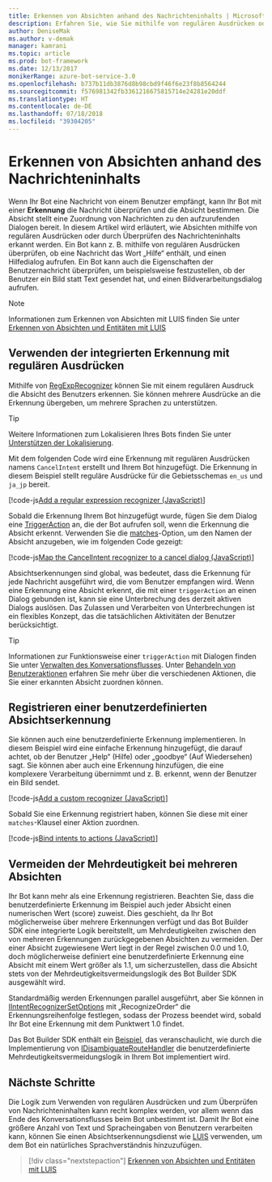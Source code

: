 ```yaml
---
title: Erkennen von Absichten anhand des Nachrichteninhalts | Microsoft-Dokumentation
description: Erfahren Sie, wie Sie mithilfe von regulären Ausdrücken oder durch Überprüfen des Nachrichteninhalts die Absicht des Benutzers erkennen.
author: DeniseMak
ms.author: v-demak
manager: kamrani
ms.topic: article
ms.prod: bot-framework
ms.date: 12/13/2017
monikerRange: azure-bot-service-3.0
ms.openlocfilehash: b737b11db3876d8b98cbd9f46f6e23f8b8564244
ms.sourcegitcommit: f576981342fb3361216675815714e24281e20ddf
ms.translationtype: HT
ms.contentlocale: de-DE
ms.lasthandoff: 07/18/2018
ms.locfileid: "39304205"
---
```

# <a name="recognize-user-intent-from-message-content"></a>Erkennen von Absichten anhand des Nachrichteninhalts

Wenn Ihr Bot eine Nachricht von einem Benutzer empfängt, kann Ihr Bot mit einer **Erkennung** die Nachricht überprüfen und die Absicht bestimmen. Die Absicht stellt eine Zuordnung von Nachrichten zu den aufzurufenden Dialogen bereit. In diesem Artikel wird erläutert, wie Absichten mithilfe von regulären Ausdrücken oder durch Überprüfen des Nachrichteninhalts erkannt werden. Ein Bot kann z. B. mithilfe von regulären Ausdrücken überprüfen, ob eine Nachricht das Wort „Hilfe“ enthält, und einen Hilfedialog aufrufen. Ein Bot kann auch die Eigenschaften der Benutzernachricht überprüfen, um beispielsweise festzustellen, ob der Benutzer ein Bild statt Text gesendet hat, und einen Bildverarbeitungsdialog aufrufen. 

> [!NOTE]
> Informationen zum Erkennen von Absichten mit LUIS finden Sie unter [Erkennen von Absichten und Entitäten mit LUIS](bot-builder-nodejs-recognize-intent-luis.md) 


## <a name="use-the-built-in-regular-expression-recognizer"></a>Verwenden der integrierten Erkennung mit regulären Ausdrücken
Mithilfe von [RegExpRecognizer][RegExpRecognizer] können Sie mit einem regulären Ausdruck die Absicht des Benutzers erkennen. Sie können mehrere Ausdrücke an die Erkennung übergeben, um mehrere Sprachen zu unterstützen. 

> [!TIP]
> Weitere Informationen zum Lokalisieren Ihres Bots finden Sie unter [Unterstützen der Lokalisierung](bot-builder-nodejs-localization.md).

Mit dem folgenden Code wird eine Erkennung mit regulären Ausdrücken namens `CancelIntent` erstellt und Ihrem Bot hinzugefügt. Die Erkennung in diesem Beispiel stellt reguläre Ausdrücke für die Gebietsschemas `en_us` und `ja_jp` bereit. 

[!code-js[Add a regular expression recognizer (JavaScript)](../includes/code/node-regex-recognizer.js#addRegexRecognizer)]

Sobald die Erkennung Ihrem Bot hinzugefügt wurde, fügen Sie dem Dialog eine [TriggerAction][triggerAction] an, die der Bot aufrufen soll, wenn die Erkennung die Absicht erkennt. Verwenden Sie die [matches][matches]-Option, um den Namen der Absicht anzugeben, wie im folgenden Code gezeigt:

[!code-js[Map the CancelIntent recognizer to a cancel dialog (JavaScript)](../includes/code/node-regex-recognizer.js#bindCancelDialogToRegexRecognizer)]

Absichtserkennungen sind global, was bedeutet, dass die Erkennung für jede Nachricht ausgeführt wird, die vom Benutzer empfangen wird. Wenn eine Erkennung eine Absicht erkennt, die mit einer `triggerAction` an einen Dialog gebunden ist, kann sie eine Unterbrechung des derzeit aktiven Dialogs auslösen. Das Zulassen und Verarbeiten von Unterbrechungen ist ein flexibles Konzept, das die tatsächlichen Aktivitäten der Benutzer berücksichtigt.

> [!TIP] 
> Informationen zur Funktionsweise einer `triggerAction` mit Dialogen finden Sie unter [Verwalten des Konversationsflusses](bot-builder-nodejs-manage-conversation-flow.md). Unter [Behandeln von Benutzeraktionen](bot-builder-nodejs-dialog-actions.md) erfahren Sie mehr über die verschiedenen Aktionen, die Sie einer erkannten Absicht zuordnen können.

## <a name="register-a-custom-intent-recognizer"></a>Registrieren einer benutzerdefinierten Absichtserkennung
Sie können auch eine benutzerdefinierte Erkennung implementieren. In diesem Beispiel wird eine einfache Erkennung hinzugefügt, die darauf achtet, ob der Benutzer „Help“ (Hilfe) oder „goodbye“ (Auf Wiedersehen) sagt. Sie können aber auch eine Erkennung hinzufügen, die eine komplexere Verarbeitung übernimmt und z. B. erkennt, wenn der Benutzer ein Bild sendet. 


[!code-js[Add a custom recognizer (JavaScript)](../includes/code/node-howto-recognize-intent.js#addCustomRecognizer)]

Sobald Sie eine Erkennung registriert haben, können Sie diese mit einer `matches`-Klausel einer Aktion zuordnen.

[!code-js[Bind intents to actions (JavaScript)](../includes/code/node-howto-recognize-intent.js#bindIntentsToActions)]

## <a name="disambiguate-between-multiple-intents"></a>Vermeiden der Mehrdeutigkeit bei mehreren Absichten

Ihr Bot kann mehr als eine Erkennung registrieren. Beachten Sie, dass die benutzerdefinierte Erkennung im Beispiel auch jeder Absicht einen numerischen Wert (score) zuweist. Dies geschieht, da Ihr Bot möglicherweise über mehrere Erkennungen verfügt und das Bot Builder SDK eine integrierte Logik bereitstellt, um Mehrdeutigkeiten zwischen den von mehreren Erkennungen zurückgegebenen Absichten zu vermeiden. Der einer Absicht zugewiesene Wert liegt in der Regel zwischen 0.0 und 1.0, doch möglicherweise definiert eine benutzerdefinierte Erkennung eine Absicht mit einem Wert größer als 1.1, um sicherzustellen, dass die Absicht stets von der Mehrdeutigkeitsvermeidungslogik des Bot Builder SDK ausgewählt wird. 

Standardmäßig werden Erkennungen parallel ausgeführt, aber Sie können in [IIntentRecognizerSetOptions][IntentRecognizerSetOptions] mit „RecognizeOrder“ die Erkennungsreihenfolge festlegen, sodass der Prozess beendet wird, sobald Ihr Bot eine Erkennung mit dem Punktwert 1.0 findet.

Das Bot Builder SDK enthält ein [Beispiel][DisambiguationSample], das veranschaulicht, wie durch die Implementierung von [IDisambiguateRouteHandler][IDisambiguateRouteHandler] die benutzerdefinierte Mehrdeutigkeitsvermeidungslogik in Ihrem Bot implementiert wird.

## <a name="next-steps"></a>Nächste Schritte
Die Logik zum Verwenden von regulären Ausdrücken und zum Überprüfen von Nachrichteninhalten kann recht komplex werden, vor allem wenn das Ende des Konversationsflusses beim Bot unbestimmt ist. Damit Ihr Bot eine größere Anzahl von Text und Spracheingaben von Benutzern verarbeiten kann, können Sie einen Absichtserkennungsdienst wie [LUIS][LUIS] verwenden, um dem Bot ein natürliches Sprachverständnis hinzuzufügen.

> [!div class="nextstepaction"]
> [Erkennen von Absichten und Entitäten mit LUIS](bot-builder-nodejs-recognize-intent-luis.md)


[LUIS]: https://www.luis.ai/

[triggerAction]: https://docs.botframework.com/en-us/node/builder/chat-reference/classes/_botbuilder_d_.dialog.html#triggeraction

[matches]: https://docs.botframework.com/en-us/node/builder/chat-reference/interfaces/_botbuilder_d_.itriggeractionoptions.html#matches

[node-js-bot-how-to]: bot-builder-nodejs-recognize-intent-luis.md

[LUISAzureDocs]: /azure/cognitive-services/LUIS/Home

[IMessage]: http://docs.botframework.com/en-us/node/builder/chat-reference/interfaces/_botbuilder_d_.imessage

[IntentRecognizerSetOptions]: https://docs.botframework.com/en-us/node/builder/chat-reference/interfaces/_botbuilder_d_.iintentrecognizersetoptions.html

[LuisRecognizer]: https://docs.botframework.com/en-us/node/builder/chat-reference/classes/_botbuilder_d_.luisrecognizer

[LUISSample]: https://github.com/Microsoft/BotBuilder/blob/master/Node/examples/basics-naturalLanguage/app.js

[LUISConcepts]: https://docs.botframework.com/en-us/node/builder/guides/understanding-natural-language/

[DisambiguationSample]: https://github.com/Microsoft/BotBuilder/tree/master/Node/examples/feature-onDisambiguateRoute

[IDisambiguateRouteHandler]: https://docs.botframework.com/en-us/node/builder/chat-reference/interfaces/_botbuilder_d_.idisambiguateroutehandler.html

[RegExpRecognizer]: https://docs.botframework.com/en-us/node/builder/chat-reference/classes/_botbuilder_d_.regexprecognizer.html

[AlarmBot]: https://github.com/Microsoft/BotBuilder/blob/master/Node/examples/basics-naturalLanguage/app.js

[LUISBotSample]: https://github.com/Microsoft/BotBuilder-Samples/tree/master/Node/intelligence-LUIS
